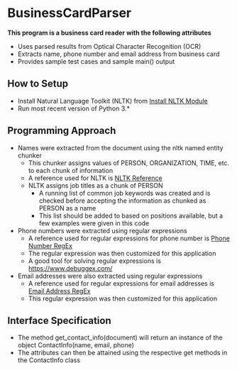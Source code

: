 # BusinessCardParser

**This program is a business card reader with the following attributes**
  * Uses parsed results from Optical Character Recognition (OCR)
  * Extracts name, phone number and email address from business card
  * Provides sample test cases and sample main() output
  
## How to Setup ##
  * Install Natural Language Toolkit (NLTK) from [Install NLTK Module](https://www.nltk.org/install.html)
  * Run most recent version of Python 3.*

## Programming Approach ##
  * Names were extracted from the document using the nltk named entity chunker
    * This chunker assigns values of PERSON, ORGANIZATION, TIME, etc. to each chunk of information
    * A reference used for NLTK is [NLTK Reference](https://stackoverflow.com/questions/31836058/nltk-named-entity-recognition-to-a-python-list) 
    * NLTK assigns job titles as a chunk of PERSON
      * A running list of common job keywords was created and is checked before accepting the information as chunked as PERSON as a name
      * This list should be added to based on positions available, but a few examples were given in this code
  * Phone numbers were extracted using regular expressions
    * A reference used for regular expressions for phone number is [Phone Number RegEx](http://www.diveintopython.net/regular_expressions/phone_numbers.html)
    * The regular expression was then customized for this application
    * A good tool for solving regular expressions is https://www.debuggex.com/ 
  * Email addresses were also extracted using regular expressions
    * A reference used for regular expressions for email addresses is [Email Address RegEx](https://www.regular-expressions.info/email.html)
    * This regular expression was then customized for this application
    
## Interface Specification ##
 * The method get_contact_info(document) will return an instance of the object ContactInfo(name, email, phone)
 * The attributes can then be attained using the respective get methods in the ContactInfo class
